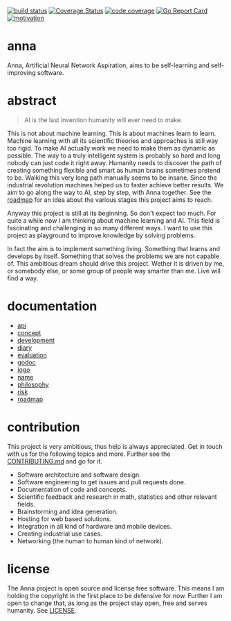 [![build status](https://travis-ci.org/xh3b4sd/anna.svg?branch=master)](https://travis-ci.org/xh3b4sd/anna) [![Coverage Status](https://coveralls.io/repos/github/xh3b4sd/anna/badge.svg?branch=master)](https://coveralls.io/github/xh3b4sd/anna?branch=master) [![code coverage](https://codecov.io/github/xh3b4sd/anna/coverage.svg?branch=master)](https://codecov.io/github/xh3b4sd/anna?branch=master) [![Go Report Card](https://goreportcard.com/badge/github.com/xh3b4sd/anna)](https://goreportcard.com/report/github.com/xh3b4sd/anna) [![motivation](https://img.shields.io/badge/made%20with-%E2%99%A1-ff69b4.svg)](https://github.com/xh3b4sd/anna)

# anna
Anna, Artificial Neural Network Aspiration, aims to be self-learning and
self-improving software.

# abstract

> AI is the last invention humanity will ever need to make.

This is not about machine learning. This is about machines learn to learn.
Machine learning with all its scientific theories and approaches is still way
too rigid. To make AI actually work we need to make them as dynamic as
possible. The way to a truly intelligent system is probably so hard and long
nobody can just code it right away. Humanity needs to discover the path of
creating something flexible and smart as human brains sometimes pretend to be.
Walking this very long path manually seems to be insane. Since the industrial
revolution machines helped us to faster achieve better results. We aim to go
along the way to AI, step by step, with Anna together. See the
[roadmap](doc/roadmap) for an idea about the various stages this project aims
to reach.

Anyway this project is still at its beginning. So don't expect too much. For
quite a while now I am thinking about machine learning and AI. This field is
fascinating and challenging in so many different ways. I want to use this
project as playground to improve knowledge by solving problems.

In fact the aim is to implement something living. Something that learns and
develops by itself. Something that solves the problems we are not capable of.
This ambitious dream should drive this project. Wether it is driven by me, or
somebody else, or some group of people way smarter than me. Live will find a way.

# documentation
- [api](doc/api)
- [concept](doc/concept)
- [development](doc/development)
- [diary](doc/diary)
- [evaluation](doc/evaluation)
- [godoc](https://godoc.org/github.com/xh3b4sd/anna)
- [logo](doc/logo)
- [name](doc/name)
- [philosophy](doc/philosophy)
- [risk](doc/risk)
- [roadmap](doc/roadmap)

# contribution
This project is very ambitious, thus help is always appreciated. Get in touch
with us for the following topics and more. Further see the
[CONTRIBUTING.md](/.github.com/CONTRIBUTING.md) and go for it.

- Software architecture and software design.
- Software engineering to get issues and pull requests done.
- Documentation of code and concepts.
- Scientific feedback and research in math, statistics and other relevant fields.
- Brainstorming and idea generation.
- Hosting for web based solutions.
- Integration in all kind of hardware and mobile devices.
- Creating industrial use cases.
- Networking (the human to human kind of network).

# license
The Anna project is open source and license free software. This means I am
holding the copyright in the first place to be defensive for now. Further I am
open to change that, as long as the project stay open, free and serves
humanity. See [LICENSE](LICENSE).
